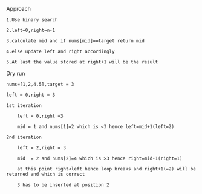 Approach

    1.Use binary search 

    2.left=0,right=n-1

    3.calculate mid and if nums[mid]==target return mid

    4.else update left and right accordingly

    5.At last the value stored at right+1 will be the result


Dry run

    nums=[1,2,4,5],target = 3

    left = 0,right = 3

    1st iteration

        left = 0,right =3

        mid = 1 and nums[1]=2 which is <3 hence left=mid+1(left=2)

    2nd iteration

        left = 2,right = 3

        mid  = 2 and nums[2]=4 which is >3 hence right=mid-1(right=1)

        at this point right<left hence loop breaks and right+1(=2) will be returned and which is correct 

        3 has to be inserted at position 2
        